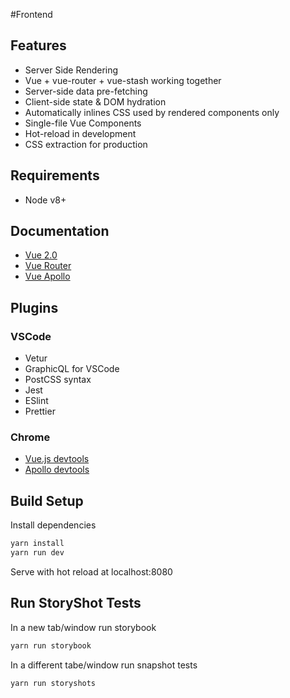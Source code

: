 #Frontend

## Features

- Server Side Rendering
- Vue + vue-router + vue-stash working together
- Server-side data pre-fetching
- Client-side state & DOM hydration
- Automatically inlines CSS used by rendered components only
- Single-file Vue Components
- Hot-reload in development
- CSS extraction for production

## Requirements

- Node v8+

## Documentation

- [Vue 2.0](https://vuejs.org/v2/guide/)
- [Vue Router](https://router.vuejs.org/en/essentials/getting-started.html)
- [Vue Apollo](https://github.com/Akryum/vue-apollo)

## Plugins

### VSCode

- Vetur
- GraphicQL for VSCode
- PostCSS syntax
- Jest
- ESlint
- Prettier

### Chrome

- [Vue.js devtools](https://chrome.google.com/webstore/detail/vuejs-devtools/nhdogjmejiglipccpnnnanhbledajbpd?hl=en)
- [Apollo devtools](https://chrome.google.com/webstore/detail/apollo-client-developer-t/jdkknkkbebbapilgoeccciglkfbmbnfm)

## Build Setup

Install dependencies

```bash
yarn install
yarn run dev
```

Serve with hot reload at localhost:8080

## Run StoryShot Tests

In a new tab/window run storybook

```bash
yarn run storybook
```

In a different tabe/window run snapshot tests

```bash
yarn run storyshots
```
